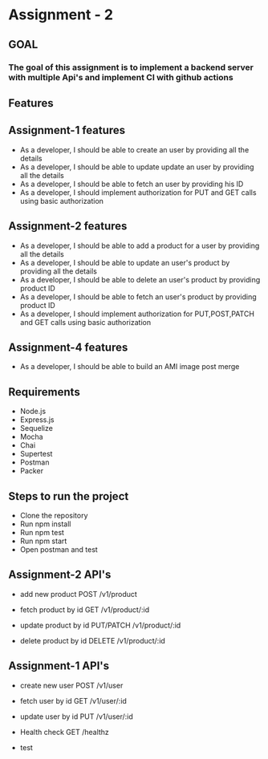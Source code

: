 # Assignment - 2

## GOAL

### The goal of this assignment is to implement a backend server with multiple Api's and implement CI with github actions

## Features

## Assignment-1 features

- As a developer, I should be able to create an user by providing all the details
- As a developer, I should be able to update update an user by providing all the details
- As a developer, I should be able to fetch an user by providing his ID
- As a developer, I should implement authorization for PUT and GET calls using basic authorization

## Assignment-2 features

- As a developer, I should be able to add a product for a user by providing all the details
- As a developer, I should be able to update an user's product by providing all the details
- As a developer, I should be able to delete an user's product by providing product ID
- As a developer, I should be able to fetch an user's product by providing product ID
- As a developer, I should implement authorization for PUT,POST,PATCH and GET calls using basic authorization

## Assignment-4 features

- As a developer, I should be able to build an AMI image post merge

## Requirements

- Node.js
- Express.js
- Sequelize
- Mocha
- Chai
- Supertest
- Postman
- Packer

## Steps to run the project

- Clone the repository
- Run npm install
- Run npm test
- Run npm start
- Open postman and test

## Assignment-2 API's

- add new product
  POST /v1/product

- fetch product by id
  GET /v1/product/:id

- update product by id
  PUT/PATCH /v1/product/:id

- delete product by id
  DELETE /v1/product/:id

## Assignment-1 API's

- create new user
  POST /v1/user

- fetch user by id
  GET /v1/user/:id

- update user by id
  PUT /v1/user/:id

- Health check
  GET /healthz
  
 - test
